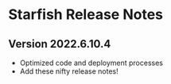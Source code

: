 # Starfish Release Notes

## Version 2022.6.10.4

* Optimized code and deployment processes
* Add these nifty release notes!

